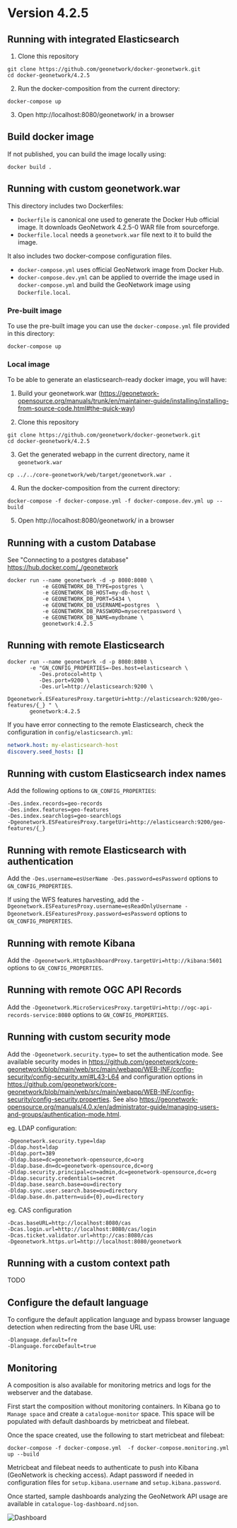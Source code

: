 # Version 4.2.5

## Running with integrated Elasticsearch

1. Clone this repository

```shell script
git clone https://github.com/geonetwork/docker-geonetwork.git
cd docker-geonetwork/4.2.5
```

2. Run the docker-composition from the current directory:

```shell script
docker-compose up
```

3. Open http://localhost:8080/geonetwork/ in a browser


## Build docker image

If not published, you can build the image locally using:

```shell script
docker build .
```

## Running with custom geonetwork.war


This directory includes two Dockerfiles:
* `Dockerfile` is canonical one used to generate the Docker Hub official 
image. It downloads GeoNetwork 4.2.5-0 WAR file from sourceforge.  
* `Dockerfile.local` needs a `geonetwork.war` file next to it to build
the image.

It also includes two docker-compose configuration files.
* `docker-compose.yml` uses official GeoNetwork image from Docker Hub.
* `docker-compose.dev.yml` can be applied to override the image used in 
`docker-compose.yml` and build the GeoNetwork image using `Dockerfile.local`.


### Pre-built image

To use the pre-built image you can use the `docker-compose.yml` file provided 
in this directory:

```shell script
docker-compose up 
```

### Local image

To be able to generate an elasticsearch-ready docker image, you will have:

1. Build your geonetwork.war (https://geonetwork-opensource.org/manuals/trunk/en/maintainer-guide/installing/installing-from-source-code.html#the-quick-way)

2. Clone this repository

```shell script
git clone https://github.com/geonetwork/docker-geonetwork.git
cd docker-geonetwork/4.2.5
```

3. Get the generated webapp in the current directory, name it `geonetwork.war`

```shell
cp ../../core-geonetwork/web/target/geonetwork.war .
```

4. Run the docker-composition from the current directory:

```shell script
docker-compose -f docker-compose.yml -f docker-compose.dev.yml up --build
```

5. Open http://localhost:8080/geonetwork/ in a browser

## Running with a custom Database

See "Connecting to a postgres database" https://hub.docker.com/_/geonetwork


```shell script
docker run --name geonetwork -d -p 8080:8080 \
           -e GEONETWORK_DB_TYPE=postgres \
           -e GEONETWORK_DB_HOST=my-db-host \
           -e GEONETWORK_DB_PORT=5434 \
           -e GEONETWORK_DB_USERNAME=postgres  \
           -e GEONETWORK_DB_PASSWORD=mysecretpassword \
           -e GEONETWORK_DB_NAME=mydbname \
           geonetwork:4.2.5
```

## Running with remote Elasticsearch

```shell script
docker run --name geonetwork -d -p 8080:8080 \
       -e "GN_CONFIG_PROPERTIES=-Des.host=elasticsearch \
          -Des.protocol=http \
          -Des.port=9200 \
          -Des.url=http://elasticsearch:9200 \
          -Dgeonetwork.ESFeaturesProxy.targetUri=http://elasticsearch:9200/geo-features/{_} " \
       geonetwork:4.2.5
```

If you have error connecting to the remote Elasticsearch, check the configuration in `config/elasticsearch.yml`:

```yaml
network.host: my-elasticsearch-host
discovery.seed_hosts: []
```

## Running with custom Elasticsearch index names

Add the following options to `GN_CONFIG_PROPERTIES`:

```
-Des.index.records=geo-records 
-Des.index.features=geo-features 
-Des.index.searchlogs=geo-searchlogs 
-Dgeonetwork.ESFeaturesProxy.targetUri=http://elasticsearch:9200/geo-features/{_}
```


## Running with remote Elasticsearch with authentication

Add the `-Des.username=esUserName -Des.password=esPassword` options to `GN_CONFIG_PROPERTIES`.

If using the WFS features harvesting, add the
`-Dgeonetwork.ESFeaturesProxy.username=esReadOnlyUsername -Dgeonetwork.ESFeaturesProxy.password=esPassword` options to `GN_CONFIG_PROPERTIES`.


## Running with remote Kibana

Add the `-Dgeonetwork.HttpDashboardProxy.targetUri=http://kibana:5601` options to `GN_CONFIG_PROPERTIES`.


## Running with remote OGC API Records

Add the `-Dgeonetwork.MicroServicesProxy.targetUri=http://ogc-api-records-service:8080` options to `GN_CONFIG_PROPERTIES`.


## Running with custom security mode

Add the `-Dgeonetwork.security.type=` to set the authentication mode. See available security modes in https://github.com/geonetwork/core-geonetwork/blob/main/web/src/main/webapp/WEB-INF/config-security/config-security.xml#L43-L64 and configuration options in https://github.com/geonetwork/core-geonetwork/blob/main/web/src/main/webapp/WEB-INF/config-security/config-security.properties. See also https://geonetwork-opensource.org/manuals/4.0.x/en/administrator-guide/managing-users-and-groups/authentication-mode.html.


eg. LDAP configuration:
```
-Dgeonetwork.security.type=ldap
-Dldap.host=ldap
-Dldap.port=389
-Dldap.base=dc=geonetwork-opensource,dc=org
-Dldap.base.dn=dc=geonetwork-opensource,dc=org
-Dldap.security.principal=cn=admin,dc=geonetwork-opensource,dc=org
-Dldap.security.credentials=secret
-Dldap.base.search.base=ou=directory
-Dldap.sync.user.search.base=ou=directory
-Dldap.base.dn.pattern=uid={0},ou=directory
```

eg. CAS configuration
```
-Dcas.baseURL=http://localhost:8080/cas
-Dcas.login.url=http://localhost:8080/cas/login
-Dcas.ticket.validator.url=http://cas:8080/cas
-Dgeonetwork.https.url=http://localhost:8080/geonetwork
```


## Running with a custom context path


TODO


## Configure the default language

To configure the default application language and bypass browser language detection when redirecting from the base URL use: 

```
-Dlanguage.default=fre
-Dlanguage.forceDefault=true
```


## Monitoring

A composition is also available for monitoring metrics and logs 
for the webserver and the database. 

First start the composition without monitoring containers.
In Kibana go to `Manage space` and create a `catalogue-monitor` space.
This space will be populated with default dashboards by metricbeat and filebeat.

Once the space created, use the following to start metricbeat and filebeat:

```shell script
docker-compose -f docker-compose.yml  -f docker-compose.monitoring.yml up --build 
```

Metricbeat and filebeat needs to authenticate to push into Kibana (GeoNetwork is checking access). Adapt password
 if needed in configuration files for `setup.kibana.username` and `setup.kibana.password`. 

Once started, sample dashboards analyzing the GeoNetwork API usage are available in `catalogue-log-dashboard.ndjson`.

![Dashboard](catalogue-log-dashboard.png)
